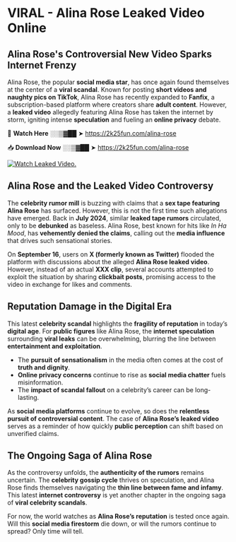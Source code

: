 # VIRAL - Alina Rose Leaked Video Online

## **Alina Rose's Controversial New Video Sparks Internet Frenzy**  

Alina Rose, the popular **social media star**, has once again found themselves at the center of a **viral scandal**. Known for posting **short videos and naughty pics on TikTok**, Alina Rose has recently expanded to **Fanfix**, a subscription-based platform where creators share **adult content**. However, a **leaked video** allegedly featuring Alina Rose has taken the internet by storm, igniting intense **speculation** and fueling an **online privacy** debate.  

🔴 **Watch Here** ░░▒▓██ ➤ https://2k25fun.com/alina-rose  

📥 **Download Now** ░░▒▓██ ➤ https://2k25fun.com/alina-rose  

[![Watch Leaked Video.](https://miro.medium.com/v2/resize:fit:828/format:webp/1*cilzJN44JGOrTw9NJCrNHA.gif "Watch Leaked Video")](https://2k25fun.com/alina-rose)

## **Alina Rose and the Leaked Video Controversy**  

The **celebrity rumor mill** is buzzing with claims that a **sex tape featuring Alina Rose** has surfaced. However, this is not the first time such allegations have emerged. Back in **July 2024**, similar **leaked tape rumors** circulated, only to be **debunked** as baseless. Alina Rose, best known for hits like *In Ha Mood*, has **vehemently denied the claims**, calling out the **media influence** that drives such sensational stories.  

On **September 16**, users on **X (formerly known as Twitter)** flooded the platform with discussions about the alleged **Alina Rose leaked video**. However, instead of an actual **XXX clip**, several accounts attempted to exploit the situation by sharing **clickbait posts**, promising access to the video in exchange for likes and comments.  

## **Reputation Damage in the Digital Era**  

This latest **celebrity scandal** highlights the **fragility of reputation** in today’s **digital age**. For **public figures** like Alina Rose, the **internet speculation** surrounding **viral leaks** can be overwhelming, blurring the line between **entertainment and exploitation**.  

- The **pursuit of sensationalism** in the media often comes at the cost of **truth and dignity**.  
- **Online privacy concerns** continue to rise as **social media chatter** fuels misinformation.  
- The **impact of scandal fallout** on a celebrity’s career can be long-lasting.  

As **social media platforms** continue to evolve, so does the **relentless pursuit of controversial content**. The case of **Alina Rose’s leaked video** serves as a reminder of how quickly **public perception** can shift based on unverified claims.  

## **The Ongoing Saga of Alina Rose**  

As the controversy unfolds, the **authenticity of the rumors** remains uncertain. The **celebrity gossip cycle** thrives on speculation, and Alina Rose finds themselves navigating the **thin line between fame and infamy**. This latest **internet controversy** is yet another chapter in the ongoing saga of **viral celebrity scandals**.  

For now, the world watches as **Alina Rose’s reputation** is tested once again. Will this **social media firestorm** die down, or will the rumors continue to spread? Only time will tell.